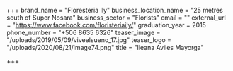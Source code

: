 +++
brand_name = "Floresteria Ily"
business_location_name = "25 metres south of Super Nosara"
business_sector = "Florists"
email = ""
external_url = "https://www.facebook.com/floristeriaily/"
graduation_year = 2015
phone_number = "+506 8635 6326"
teaser_image = "/uploads/2019/05/09/viveelsueno_17.jpg"
teaser_logo = "/uploads/2020/08/21/image74.png"
title = "Ileana Aviles Mayorga"

+++
